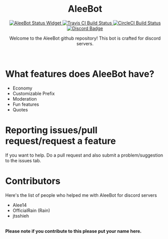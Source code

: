 <div align="center">
  <h1>AleeBot</h1>
<a href="https://discordbots.org/bot/282547024547545109"><img src="https://discordbots.org/api/widget/status/282547024547545109.svg" alt="AleeBot Status Widget" />
  </a><a href="https://travis-ci.org/AleeCorp/AleeBot"><img src="https://travis-ci.org/AleeCorp/AleeBot.svg?branch=master" alt="Travis CI Build Status" /></a><a href="https://circleci.com/gh/AleeCorp/AleeBot"> <img src="https://circleci.com/gh/AleeCorp/AleeBot.svg?style=svg" alt="CircleCI Build Status" /></a> <a href="https://discord.gg/EFhRDqG"><img src="https://img.shields.io/discord/102860784329052160.svg?colorB=7289DA&label=discord" alt="Discord Badge"></a>

  <p>Welcome to the AleeBot github repository! This bot is crafted for discord servers.</p>
 </div>
<br>
<h1>What features does AleeBot have?</h1>
<ul>
  <li>Economy</li>
  <li>Customizable Prefix</li>
  <li>Moderation</li>
  <li>Fun features</li>
  <li>Quotes</li>
</ul>
<h1>Reporting issues/pull request/request a feature</h1>
<p>If you want to help. Do a pull request and also submit a problem/suggestion to the issues tab.</p>
<h1>Contributors</h1>
<p>Here's the list of people who helped me with AleeBot for discord servers</p>
<ul>
  <li>Alee14</li>
  <li>OfficialRain (Rain)</li>
  <li>jtsshieh</li>
</ul>
<br>
<b>Please note if you contribute to this please put your name here.</b>
